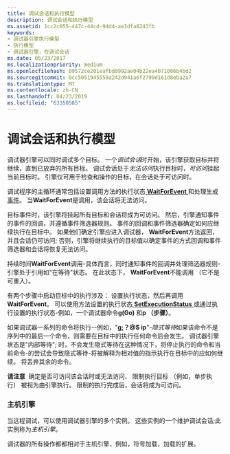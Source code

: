 ```yaml
---
title: 调试会话和执行模型
description: 调试会话和执行模型
ms.assetid: 1cc2c055-447c-44cd-94d4-ae3dfa8243fb
keywords:
- 调试器引擎执行模型
- 执行模型
- 调试器引擎，在调试会话
ms.date: 05/23/2017
ms.localizationpriority: medium
ms.openlocfilehash: 09572ce201eafbd0992ae04b22ea4071006b4bd2
ms.sourcegitcommit: 0cc5051945559a242d941a6f2799d161d8eba2a7
ms.translationtype: MT
ms.contentlocale: zh-CN
ms.lasthandoff: 04/23/2019
ms.locfileid: "63350585"
---
```

# <a name="debugging-session-and-execution-model"></a>调试会话和执行模型


调试器引擎可以同时调试多个目标。 一个*调试会话*时开始，该引擎获取目标并将继续，直到已放弃的所有目标。 调试会话处于*无法访问*执行目标时，*可访问*挂起当前目标时。 引擎仅可用于检查和操作的目标，在会话处于可访问时。

调试程序的主循环通常包括设置调用方法的执行状态[ **WaitForEvent** ](https://msdn.microsoft.com/library/windows/hardware/ff561229)和处理生成[事件](events.md#events)。 当**WaitForEvent**是调用，该会话将无法访问。

目标事件时，该引擎将挂起所有目标和会话将成为可访问。 然后，引擎通知事件的事件的回调，并遵循事件筛选器规则。 事件的回调和事件筛选器确定如何应继续执行在目标中。 如果他们确定引擎应进入调试器， **WaitForEvent**方法返回，并且会话仍可访问; 否则，引擎将继续执行的目标值以确定事件的方式回调和事件筛选器和会话将恢复无法访问。

持续时间**WaitForEvent**调用-具体而言，同时通知事件的回调并处理筛选器规则-引擎处于引用如"在等待"状态。 在此状态下， **WaitForEvent**不能调用 （它不是可重入）。

有两个步骤中启动目标中的执行涉及： 设置执行状态，然后再调用**WaitForEvent**。 可以使用方法设置的执行状态[ **SetExecutionStatus** ](https://msdn.microsoft.com/library/windows/hardware/ff556693)或通过执行设置的执行状态-例如，一个调试器命令**g(Go)** 和**p （步骤）**。

如果调试器一系列的命令将执行--例如，"**g;？@$ ip**"-*隐式等待*如果该命令不是序列中的最后一个命令，则需要在目标中的执行任何命令后会发生。 调试器引擎状态是"内部等待"; 时，不会发生隐式等待在这种情况下，将停止执行的命令和当前命令-的尝试会导致隐式等待-将被解释为相对值的指示执行在目标中的应如何继续。 将丢弃其余的命令。

**请注意**  确定是否可访问该会话时或无法访问、 限制执行目标 （例如，单步执行） 被视为由引擎执行。 限制的执行完成后，会话将成为可访问。

 

### <a name="span-idhostenginespanspan-idhostenginespanhost-engine"></a><span id="host_engine"></span><span id="HOST_ENGINE"></span>主机引擎

当远程调试，可以使用调试器引擎的多个实例。 这些实例的一个维护调试会话;此实例称为*主机引擎*。

调试器的所有操作都都相对于主机引擎，例如，符号加载，加载的扩展。

 

 





